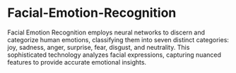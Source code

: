 # Facial-Emotion-Recognition
Facial Emotion Recognition employs neural networks to discern and categorize human emotions, classifying them into seven distinct categories: joy, sadness, anger, surprise, fear, disgust, and neutrality. This sophisticated technology analyzes facial expressions, capturing nuanced features to provide accurate emotional insights. 
